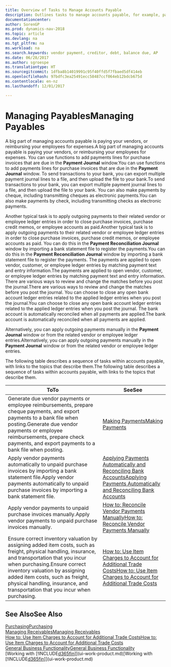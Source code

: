 ```yaml
---
title: Overview of Tasks to Manage Accounts Payable
description: Outlines tasks to manage accounts payable, for example, paying creditors or applying outgoing payments to ledger entries to close invoices or credit memos.
documentationcenter: 
author: SorenGP
ms.prod: dynamics-nav-2018
ms.topic: article
ms.devlang: na
ms.tgt_pltfrm: na
ms.workload: na
ms.search.keywords: vendor payment, creditor, debt, balance due, AP
ms.date: 06/28/2017
ms.author: sgroespe
ms.translationtype: HT
ms.sourcegitcommit: 1dfba8b14019991c95f40ffd5f7fbaed5df414eb
ms.openlocfilehash: 97bdfc3ea25491ecc58487ccf064eb12bdcb675d
ms.contentlocale: en-nz
ms.lasthandoff: 12/01/2017

---
```

# <a name="managing-payables"></a><span data-ttu-id="070a0-103">Managing Payables</span><span class="sxs-lookup"><span data-stu-id="070a0-103">Managing Payables</span></span>
<span data-ttu-id="070a0-104">A big part of managing accounts payable is paying your vendors, or reimbursing your employees for expenses.</span><span class="sxs-lookup"><span data-stu-id="070a0-104">A big part of managing accounts payable is paying your vendors, or reimbursing your employees for expenses.</span></span> <span data-ttu-id="070a0-105">You can use functions to add payments lines for purchase invoices that are due in the **Payment Journal** window.</span><span class="sxs-lookup"><span data-stu-id="070a0-105">You can use functions to add payments lines for purchase invoices that are due in the **Payment Journal** window.</span></span> <span data-ttu-id="070a0-106">To send transactions to your bank, you can export multiple payment journal lines to a file, and then upload the file to your bank.</span><span class="sxs-lookup"><span data-stu-id="070a0-106">To send transactions to your bank, you can export multiple payment journal lines to a file, and then upload the file to your bank.</span></span> <span data-ttu-id="070a0-107">You can also make payments by cheque, including transmitting cheques as electronic payments.</span><span class="sxs-lookup"><span data-stu-id="070a0-107">You can also make payments by check, including transmitting checks as electronic payments.</span></span>

<span data-ttu-id="070a0-108">Another typical task is to apply outgoing payments to their related vendor or employee ledger entries in order to close purchase invoices, purchase credit memos, or employee accounts as paid.</span><span class="sxs-lookup"><span data-stu-id="070a0-108">Another typical task is to apply outgoing payments to their related vendor or employee ledger entries in order to close purchase invoices, purchase credit memos, or employee accounts as paid.</span></span> <span data-ttu-id="070a0-109">You can do this in the **Payment Reconciliation Journal** window by importing a bank statement file to register the payments.</span><span class="sxs-lookup"><span data-stu-id="070a0-109">You can do this in the **Payment Reconciliation Journal** window by importing a bank statement file to register the payments.</span></span> <span data-ttu-id="070a0-110">The payments are applied to open vendor, customer, or employee ledger entries by matching payment text and entry information.</span><span class="sxs-lookup"><span data-stu-id="070a0-110">The payments are applied to open vendor, customer, or employee ledger entries by matching payment text and entry information.</span></span> <span data-ttu-id="070a0-111">There are various ways to review and change the matches before you post the journal.</span><span class="sxs-lookup"><span data-stu-id="070a0-111">There are various ways to review and change the matches before you post the journal.</span></span> <span data-ttu-id="070a0-112">You can choose to close any open bank account ledger entries related to the applied ledger entries when you post the journal.</span><span class="sxs-lookup"><span data-stu-id="070a0-112">You can choose to close any open bank account ledger entries related to the applied ledger entries when you post the journal.</span></span> <span data-ttu-id="070a0-113">The bank account is automatically reconciled when all payments are applied.</span><span class="sxs-lookup"><span data-stu-id="070a0-113">The bank account is automatically reconciled when all payments are applied.</span></span>

<span data-ttu-id="070a0-114">Alternatively, you can apply outgoing payments manually in the **Payment Journal** window or from the related vendor or employee ledger entries.</span><span class="sxs-lookup"><span data-stu-id="070a0-114">Alternatively, you can apply outgoing payments manually in the **Payment Journal** window or from the related vendor or employee ledger entries.</span></span>

<span data-ttu-id="070a0-115">The following table describes a sequence of tasks within accounts payable, with links to the topics that describe them.</span><span class="sxs-lookup"><span data-stu-id="070a0-115">The following table describes a sequence of tasks within accounts payable, with links to the topics that describe them.</span></span>

| <span data-ttu-id="070a0-116">To</span><span class="sxs-lookup"><span data-stu-id="070a0-116">To</span></span> | <span data-ttu-id="070a0-117">See</span><span class="sxs-lookup"><span data-stu-id="070a0-117">See</span></span> |
| --- | --- |
| <span data-ttu-id="070a0-118">Generate due vendor payments or employee reimbursements, prepare cheque payments, and export payments to a bank file when posting.</span><span class="sxs-lookup"><span data-stu-id="070a0-118">Generate due vendor payments or employee reimbursements, prepare check payments, and export payments to a bank file when posting.</span></span> |[<span data-ttu-id="070a0-119">Making Payments</span><span class="sxs-lookup"><span data-stu-id="070a0-119">Making Payments</span></span>](payables-make-payments.md) |
| <span data-ttu-id="070a0-120">Apply vendor payments automatically to unpaid purchase invoices by importing a bank statement file.</span><span class="sxs-lookup"><span data-stu-id="070a0-120">Apply vendor payments automatically to unpaid purchase invoices by importing a bank statement file.</span></span> |[<span data-ttu-id="070a0-121">Applying Payments Automatically and Reconciling Bank Accounts</span><span class="sxs-lookup"><span data-stu-id="070a0-121">Applying Payments Automatically and Reconciling Bank Accounts</span></span>](receivables-apply-payments-auto-reconcile-bank-accounts.md) |
| <span data-ttu-id="070a0-122">Apply vendor payments to unpaid purchase invoices manually.</span><span class="sxs-lookup"><span data-stu-id="070a0-122">Apply vendor payments to unpaid purchase invoices manually.</span></span> |[<span data-ttu-id="070a0-123">How to: Reconcile Vendor Payments Manually</span><span class="sxs-lookup"><span data-stu-id="070a0-123">How to: Reconcile Vendor Payments Manually</span></span>](payables-how-apply-purchase-transactions-manually.md) |
|<span data-ttu-id="070a0-124">Ensure correct inventory valuation by assigning added item costs, such as freight, physical handling, insurance, and transportation that you incur when purchasing.</span><span class="sxs-lookup"><span data-stu-id="070a0-124">Ensure correct inventory valuation by assigning added item costs, such as freight, physical handling, insurance, and transportation that you incur when purchasing.</span></span>|[<span data-ttu-id="070a0-125">How to: Use Item Charges to Account for Additional Trade Costs</span><span class="sxs-lookup"><span data-stu-id="070a0-125">How to: Use Item Charges to Account for Additional Trade Costs</span></span>](payables-how-assign-item-charges.md)|

## <a name="see-also"></a><span data-ttu-id="070a0-126">See Also</span><span class="sxs-lookup"><span data-stu-id="070a0-126">See Also</span></span>
[<span data-ttu-id="070a0-127">Purchasing</span><span class="sxs-lookup"><span data-stu-id="070a0-127">Purchasing</span></span>](purchasing-manage-purchasing.md)  
[<span data-ttu-id="070a0-128">Managing Receivables</span><span class="sxs-lookup"><span data-stu-id="070a0-128">Managing Receivables</span></span>](receivables-manage-receivables.md)  
[<span data-ttu-id="070a0-129">How to: Use Item Charges to Account for Additional Trade Costs</span><span class="sxs-lookup"><span data-stu-id="070a0-129">How to: Use Item Charges to Account for Additional Trade Costs</span></span>](payables-how-assign-item-charges.md)  
[<span data-ttu-id="070a0-130">General Business Functionality</span><span class="sxs-lookup"><span data-stu-id="070a0-130">General Business Functionality</span></span>](ui-across-business-areas.md)  
<span data-ttu-id="070a0-131">[Working with [!INCLUDE[d365fin](includes/d365fin_md.md)]](ui-work-product.md)</span><span class="sxs-lookup"><span data-stu-id="070a0-131">[Working with [!INCLUDE[d365fin](includes/d365fin_md.md)]](ui-work-product.md)</span></span>

